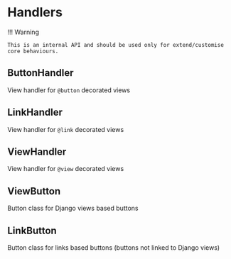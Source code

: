 # Handlers

!!! Warning

    This is an internal API and should be used only for extend/customise core behaviours.


## ButtonHandler

View handler for `@button` decorated views


## LinkHandler

View handler for `@link` decorated views


## ViewHandler

View handler for `@view` decorated views


## ViewButton

Button class for Django views based buttons 


## LinkButton

Button class for links based buttons (buttons not linked to Django views)  
